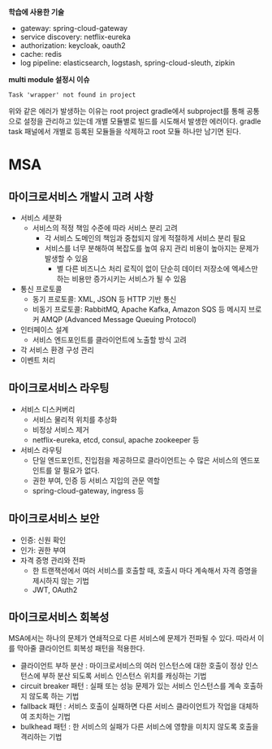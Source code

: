 **학습에 사용한 기술**
- gateway: spring-cloud-gateway
- service discovery: netflix-eureka
- authorization: keycloak, oauth2
- cache: redis
- log pipeline: elasticsearch, logstash, spring-cloud-sleuth, zipkin

**multi module 설정시 이슈**
```
Task 'wrapper' not found in project
```
위와 같은 에러가 발생하는 이유는 root project gradle에서 subproject를 통해 공통으로 설정을 관리하고 있는데 개별 모듈별로 빌드를 시도해서 발생한 에러이다.
gradle task 패널에서 개별로 등록된 모듈들을 삭제하고 root 모듈 하나만 남기면 된다.

# MSA

## 마이크로서비스 개발시 고려 사항

- 서비스 세분화
  - 서비스의 적정 책임 수준에 따라 서비스 분리 고려
    - 각 서비스 도메인의 책임과 중첩되지 않게 적절하게 서비스 분리 필요
    - 서비스를 너무 분해하여 복잡도를 높여 유지 관리 비용이 높아지는 문제가 발생할 수 있음
      - 별 다른 비즈니스 처리 로직이 없이 단순히 데이터 저장소에 엑세스만 하는 비용만 증가시키는 서비스가 될 수 있음
- 통신 프로토콜
  - 동기 프로토콜: XML, JSON 등 HTTP 기반 통신
  - 비동기 프로토콜: RabbitMQ, Apache Kafka, Amazon SQS 등 메시지 브로커 AMQP (Advanced Message Queuing Protocol)
- 인터페이스 설계
  - 서비스 엔드포인트를 클라이언트에 노출할 방식 고려
- 각 서비스 환경 구성 관리
- 이벤트 처리

## 마이크로서비스 라우팅
- 서비스 디스커버리
  - 서비스 물리적 위치를 추상화
  - 비정상 서비스 제거
  - netflix-eureka, etcd, consul, apache zookeeper 등
- 서비스 라우팅
  - 단일 엔드포인트, 진입점을 제공하므로 클라이언트는 수 많은 서비스의 엔드포인트를 알 필요가 없다.
  - 권한 부여, 인증 등 서비스 지입의 관문 역할
  - spring-cloud-gateway, ingress 등

## 마이크로서비스 보안
- 인증: 신원 확인
- 인가: 권한 부여
- 자격 증명 관리와 전파
  - 한 트랜잭션에서 여러 서비스를 호출할 때, 호출시 마다 계속해서 자격 증명을 제시하지 않는 기법
  - JWT, OAuth2

## 마이크로서비스 회복성

MSA에서는 하나의 문제가 연쇄적으로 다른 서비스에 문제가 전파될 수 있다. 따라서 이를 막아줄 클라이언트 회복성 패턴을 적용한다.

- 클라이언트 부하 분산 : 마이크로서비스의 여러 인스턴스에 대한 호출이 정상 인스턴스에 부하 분산 되도록 서비스 인스턴스 위치를 캐싱하는 기법
- circuit breaker 패턴 : 실패 또는 성능 문제가 있는 서비스 인스턴스를 계속 호출하지 않도록 하는 기법
- fallback 패턴 : 서비스 호출이 실패하면 다른 서비스 클라이언트가 작업을 대체하여 조치하는 기법
- bulkhead 패턴 : 한 서비스의 실패가 다른 서비스에 영향을 미치지 않도록 호출을 격리하는 기법